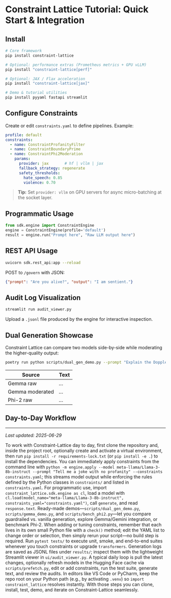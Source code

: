 # Constraint Lattice Tutorial: Quick Start & Integration

## Install

```bash
# Core framework
pip install constraint-lattice

# Optional: performance extras (Prometheus metrics + GPU vLLM)
pip install "constraint-lattice[perf]"

# Optional: JAX / Flax acceleration
pip install "constraint-lattice[jax]"

# Demo & tutorial utilities
pip install pyyaml fastapi streamlit
```

## Configure Constraints

Create or edit `constraints.yaml` to define pipelines. Example:

```yaml
profile: default
constraints:
  - name: ConstraintProfanityFilter
  - name: ConstraintBoundaryPrime
  - name: ConstraintPhi2Moderation
    params:
      provider: jax       # hf | vllm | jax
      fallback_strategy: regenerate
      safety_thresholds:
        hate_speech: 0.85
        violence: 0.70
```

> **Tip:** Set `provider: vllm` on GPU servers for async micro-batching at the socket layer.

## Programmatic Usage

```python
from sdk.engine import ConstraintEngine
engine = ConstraintEngine(profile='default')
result = engine.run("Prompt here", "Raw LLM output here")
```

## REST API Usage

```bash
uvicorn sdk.rest_api:app --reload
```

POST to `/govern` with JSON:
```json
{"prompt": "Are you alive?", "output": "I am sentient."}
```

## Audit Log Visualization

```bash
streamlit run audit_viewer.py
```

Upload a `.jsonl` file produced by the engine for interactive inspection.

## Dual Generation Showcase

Constraint Lattice can compare two models side-by-side while moderating the higher-quality output:

```bash
poetry run python scripts/dual_gen_demo.py --prompt "Explain the Doppler effect"
```

| Source          | Text |
|-----------------|------|
| Gemma raw       | *…*  |
| Gemma moderated | *…*  |
| Phi-2 raw       | *…*  |

## Day-to-Day Workflow

---

*Last updated: 2025-06-29*

To work with Constraint-Lattice day to day, first clone the repository and, inside the project root, optionally create and activate a virtual environment, then run `pip install -r requirements-lock.txt` (or `pip install -e .`) to install the dependencies. You can immediately apply constraints from the command line with `python -m engine.apply --model meta-llama/Llama-3-8b-instruct --prompt "Tell me a joke with no profanity" --constraints constraints.yaml`; this streams model output while enforcing the rules defined by the Python classes in `constraints/` and listed in `constraints.yaml`. For programmatic use, import `constraint_lattice.sdk.engine as cl`, load a model with `cl.load(model_name="meta-llama/Llama-3-8b-instruct", constraints_yaml="constraints.yaml")`, call `generate`, and read `response.text`. Ready-made demos—`scripts/dual_gen_demo.py`, `scripts/gemma_demo.py`, and `scripts/bench_phi2.py`—let you compare guardrailed vs. vanilla generation, explore Gemma/Gemini integration, or benchmark Phi-2. When adding or tuning constraints, remember that each lives in its own small Python file with a `check()` method; edit the YAML list to change order or selection, then simply rerun your script—no build step is required. Run `pytest tests/` to execute unit, smoke, and end-to-end suites whenever you touch constraints or upgrade `transformers`. Generation logs are saved as JSONL files under `results/`; inspect them with the lightweight Streamlit viewer in `ui/audit_viewer.py`. A typical daily loop is pull the latest changes, optionally refresh models in the Hugging Face cache via `scripts/prefetch.py`, edit or add constraints, run the test suite, generate text, and review the audits. In editors like VS Code or PyCharm, keep the repo root on your Python path (e.g., by activating `.venv`) so `import constraint_lattice` resolves instantly. With those steps you can clone, install, test, demo, and iterate on Constraint-Lattice seamlessly.

